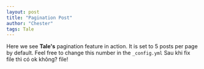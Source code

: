 ```yaml
---
layout: post
title: "Pagination Post"
author: "Chester"
tags: Tale
---
```


Here we see **Tale's** pagination feature in action. It is set to 5 posts per page by default. Feel free to change this number in the `_config.yml` Sau khi fix file thì có ok không? file!


